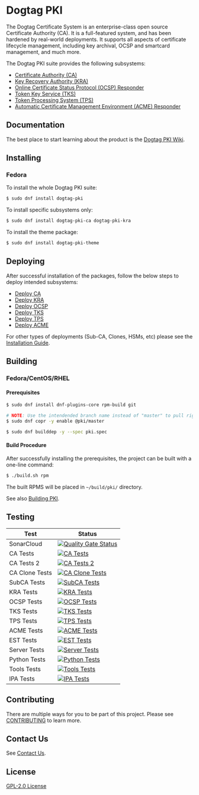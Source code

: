# Dogtag PKI

The Dogtag Certificate System is an enterprise-class open source Certificate Authority (CA). It is a full-featured system, and has been hardened by real-world deployments. It supports all aspects of certificate lifecycle management, including key archival, OCSP and smartcard management, and much more.

The Dogtag PKI suite provides the following subsystems:

- [Certificate Authority (CA)](https://github.com/dogtagpki/pki/wiki/Certificate-Authority)
- [Key Recovery Authority (KRA)](https://github.com/dogtagpki/pki/wiki/Key-Recovery-Authority)
- [Online Certificate Status Protocol (OCSP) Responder](https://github.com/dogtagpki/pki/wiki/OCSP-Responder)
- [Token Key Service (TKS)](https://github.com/dogtagpki/pki/wiki/Token-Key-Service)
- [Token Processing System (TPS)](https://github.com/dogtagpki/pki/wiki/Token-Processing-System)
- [Automatic Certificate Management Environment (ACME) Responder](https://github.com/dogtagpki/pki/wiki/ACME-Responder)

## Documentation

The best place to start learning about the product is the [Dogtag PKI Wiki](https://github.com/dogtagpki/pki/wiki).

## Installing

### Fedora

To install the whole Dogtag PKI suite:

````bash
$ sudo dnf install dogtag-pki
````

To install specific subsystems only:

````bash
$ sudo dnf install dogtag-pki-ca dogtag-pki-kra
````

To install the theme package:

````bash
$ sudo dnf install dogtag-pki-theme
````

## Deploying

After successful installation of the packages, follow the below steps to deploy intended subsystems:

- [Deploy CA](docs/installation/ca/Installing_CA.md)
- [Deploy KRA](docs/installation/kra/Installing_KRA.md)
- [Deploy OCSP](docs/installation/ocsp/Installing_OCSP.md)
- [Deploy TKS](docs/installation/tks/Installing_TKS.md)
- [Deploy TPS](docs/installation/tps/Installing_TPS.md)
- [Deploy ACME](docs/installation/acme/Installing_PKI_ACME_Responder.md)

For other types of deployments (Sub-CA, Clones, HSMs, etc) please see the [Installation Guide](https://github.com/dogtagpki/pki/wiki/Installation-Guide).

## Building

### Fedora/CentOS/RHEL

#### Prerequisites

````bash
$ sudo dnf install dnf-plugins-core rpm-build git

# NOTE: Use the intendended branch name instead of "master" to pull right dependency version
$ sudo dnf copr -y enable @pki/master

$ sudo dnf builddep -y --spec pki.spec
````

#### Build Procedure

After successfully installing the prerequisites, the project can be built with a one-line command:

````bash
$ ./build.sh rpm
````

The built RPMS will be placed in `~/build/pki/` directory.

See also [Building PKI](docs/development/Building_PKI.md).

## Testing

| Test           | Status                                                                                                                                                                        |
| -------------- | ----------------------------------------------------------------------------------------------------------------------------------------------------------------------------- |
| SonarCloud     | [![Quality Gate Status](https://sonarcloud.io/api/project_badges/measure?project=dogtagpki_pki&metric=alert_status)](https://sonarcloud.io/summary/new_code?id=dogtagpki_pki) |
| CA Tests       | [![CA Tests](https://github.com/dogtagpki/pki/actions/workflows/ca-tests.yml/badge.svg)](https://github.com/dogtagpki/pki/actions/workflows/ca-tests.yml)                     |
| CA Tests 2     | [![CA Tests 2](https://github.com/dogtagpki/pki/actions/workflows/ca-tests2.yml/badge.svg)](https://github.com/dogtagpki/pki/actions/workflows/ca-tests2.yml)                 |
| CA Clone Tests | [![CA Clone Tests](https://github.com/dogtagpki/pki/actions/workflows/ca-clone-tests.yml/badge.svg)](https://github.com/dogtagpki/pki/actions/workflows/ca-clone-tests.yml)   |
| SubCA Tests    | [![SubCA Tests](https://github.com/dogtagpki/pki/actions/workflows/subca-tests.yml/badge.svg)](https://github.com/dogtagpki/pki/actions/workflows/subca-tests.yml)            |
| KRA Tests      | [![KRA Tests](https://github.com/dogtagpki/pki/actions/workflows/kra-tests.yml/badge.svg)](https://github.com/dogtagpki/pki/actions/workflows/kra-tests.yml)                  |
| OCSP Tests     | [![OCSP Tests](https://github.com/dogtagpki/pki/actions/workflows/ocsp-tests.yml/badge.svg)](https://github.com/dogtagpki/pki/actions/workflows/ocsp-tests.yml)               |
| TKS Tests      | [![TKS Tests](https://github.com/dogtagpki/pki/actions/workflows/tks-tests.yml/badge.svg)](https://github.com/dogtagpki/pki/actions/workflows/tks-tests.yml)                  |
| TPS Tests      | [![TPS Tests](https://github.com/dogtagpki/pki/actions/workflows/tps-tests.yml/badge.svg)](https://github.com/dogtagpki/pki/actions/workflows/tps-tests.yml)                  |
| ACME Tests     | [![ACME Tests](https://github.com/dogtagpki/pki/actions/workflows/acme-tests.yml/badge.svg)](https://github.com/dogtagpki/pki/actions/workflows/acme-tests.yml)               |
| EST Tests      | [![EST Tests](https://github.com/dogtagpki/pki/actions/workflows/est-tests.yml/badge.svg)](https://github.com/dogtagpki/pki/actions/workflows/est-tests.yml)                  |
| Server Tests   | [![Server Tests](https://github.com/dogtagpki/pki/actions/workflows/server-tests.yml/badge.svg)](https://github.com/dogtagpki/pki/actions/workflows/server-tests.yml)         |
| Python Tests   | [![Python Tests](https://github.com/dogtagpki/pki/actions/workflows/python-tests.yml/badge.svg)](https://github.com/dogtagpki/pki/actions/workflows/python-tests.yml)         |
| Tools Tests    | [![Tools Tests](https://github.com/dogtagpki/pki/actions/workflows/tools-tests.yml/badge.svg)](https://github.com/dogtagpki/pki/actions/workflows/tools-tests.yml)            |
| IPA Tests      | [![IPA Tests](https://github.com/dogtagpki/pki/actions/workflows/ipa-tests.yml/badge.svg)](https://github.com/dogtagpki/pki/actions/workflows/ipa-tests.yml)                  |

## Contributing

There are multiple ways for you to be part of this project. Please see [CONTRIBUTING]( CONTRIBUTING.md) to learn more.

## Contact Us

See [Contact Us](https://github.com/dogtagpki/pki/wiki/Contact-Us).

## License

[GPL-2.0 License](LICENSE)
